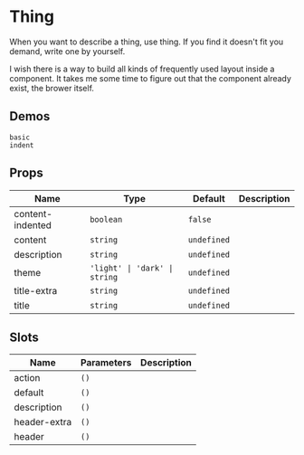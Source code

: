 # Thing
When you want to describe a thing, use thing. If you find it doesn't fit you demand, write one by yourself.

I wish there is a way to build all kinds of frequently used layout inside a component. It takes me some time to figure out that the component already exist, the brower itself.
## Demos
```demo
basic
indent
```
## Props
|Name|Type|Default|Description|
|-|-|-|-|
|content-indented|`boolean`|`false`||
|content|`string`|`undefined`||
|description|`string`|`undefined`||
|theme|`'light' \| 'dark' \| string`|`undefined`||
|title-extra|`string`|`undefined`||
|title|`string`|`undefined`||

## Slots
|Name|Parameters|Description|
|-|-|-|
|action|`()`||
|default|`()`||
|description|`()`||
|header-extra|`()`||
|header|`()`||
